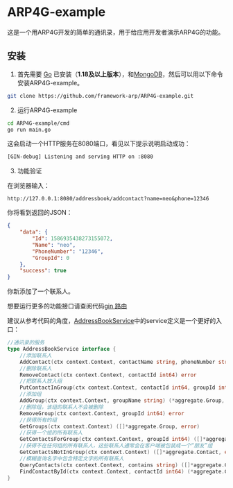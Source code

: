 # ARP4G-example
这是一个用ARP4G开发的简单的通讯录，用于给应用开发者演示ARP4G的功能。

## 安装

1. 首先需要 [Go](https://golang.org/) 已安装（**1.18及以上版本**），和[MongoDB](https://www.mongodb.com/try/download/community)，然后可以用以下命令安装ARP4G-example。

```sh
git clone https://github.com/framework-arp/ARP4G-example.git
```


2. 运行ARP4G-example
```sh
cd ARP4G-example/cmd
go run main.go
```
这会启动一个HTTP服务在8080端口，看见以下提示说明启动成功：
```sh
[GIN-debug] Listening and serving HTTP on :8080
```


3. 功能验证


在浏览器输入：
```
http://127.0.0.1:8080/addressbook/addcontact?name=neo&phone=12346
```
你将看到返回的JSON：
```json
{
	"data": {
		"Id": 1586935438273155072,
		"Name": "neo",
		"PhoneNumber": "12346",
		"GroupId": 0
	},
	"success": true
}
```
你新添加了一个联系人。

想要运行更多的功能接口请查阅代码[gin 路由](https://github.com/framework-arp/ARP4G-example/blob/master/routers/addressbook.go)

建议从参考代码的角度，[AddressBookService](https://github.com/framework-arp/ARP4G-example/blob/master/service/addressbook.go)中的service定义是一个更好的入口：
```go
//通讯录的服务
type AddressBookService interface {
	//添加联系人
	AddContact(ctx context.Context, contactName string, phoneNumber string) (*aggregate.Contact, error)
	//删除联系人
	RemoveContact(ctx context.Context, contactId int64) error
	//把联系人放入组
	PutContactInGroup(ctx context.Context, contactId int64, groupId int64) (*aggregate.Contact, error)
	//添加组
	AddGroup(ctx context.Context, groupName string) (*aggregate.Group, error)
	//删除组，该组的联系人不会被删除
	RemoveGroup(ctx context.Context, groupId int64) error
	//获得所有的组
	GetGroups(ctx context.Context) ([]*aggregate.Group, error)
	//获得一个组的所有联系人
	GetContactsForGroup(ctx context.Context, groupId int64) ([]*aggregate.Contact, error)
	//获得不在任何组的所有联系人，这些联系人通常会在客户端被包装成一个“朋友”组
	GetContactsNotInGroup(ctx context.Context) ([]*aggregate.Contact, error)
	//模糊查询名字中包含特定文字的所有联系人
	QueryContacts(ctx context.Context, contains string) ([]*aggregate.Contact, error)
	FindContactById(ctx context.Context, contactId int64) (*aggregate.Contact, error)
}
```
